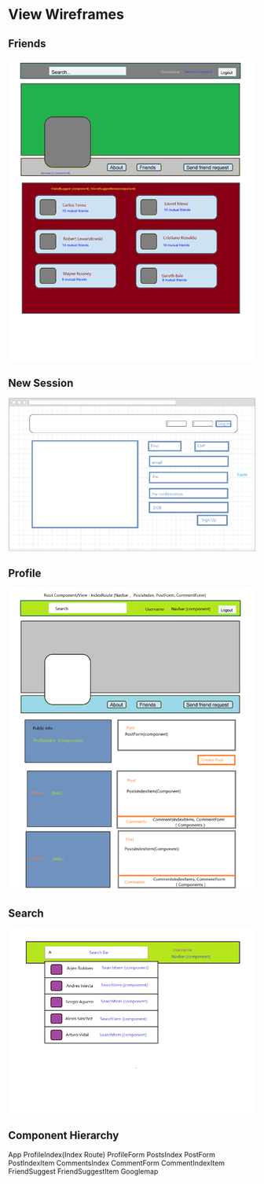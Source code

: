 # View Wireframes

## Friends
![friends]

## New Session
![new-session]

## Profile
![profile]

## Search
![search]

## Component Hierarchy
App
  ProfileIndex(Index Route)
    ProfileForm
  PostsIndex
    PostForm
    PostIndexItem
  CommentsIndex
    CommentForm
    CommentIndexItem
  FriendSuggest
    FriendSuggestItem
  Googlemap


[friends]: ./wireframes/friends.png
[new-session]: ./wireframes/new-session.png
[profile]: ./wireframes/profile.png
[search]: ./wireframes/search.png
[component-hierarchy]: ./wireframes/component_hierarchy.png
